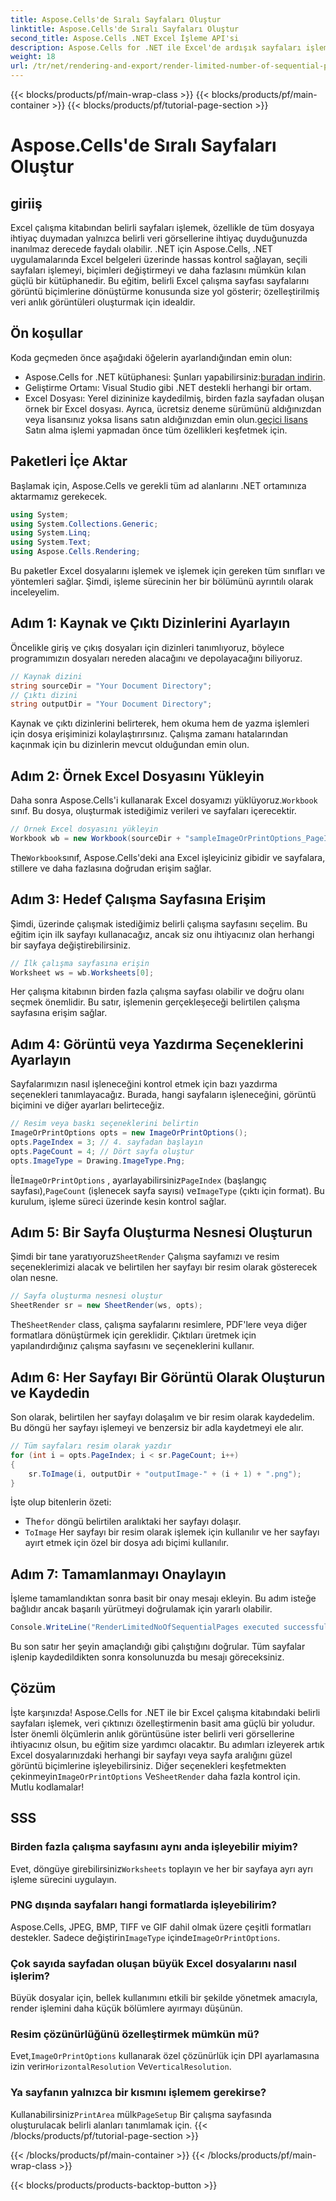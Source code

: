 ```yaml
---
title: Aspose.Cells'de Sıralı Sayfaları Oluştur
linktitle: Aspose.Cells'de Sıralı Sayfaları Oluştur
second_title: Aspose.Cells .NET Excel İşleme API'si
description: Aspose.Cells for .NET ile Excel'de ardışık sayfaları işlemeyi öğrenin. Bu adım adım eğitim, seçili sayfaları resimlere dönüştürmek için ayrıntılı bir kılavuz sağlar.
weight: 18
url: /tr/net/rendering-and-export/render-limited-number-of-sequential-pages/
---
```


{{< blocks/products/pf/main-wrap-class >}}
{{< blocks/products/pf/main-container >}}
{{< blocks/products/pf/tutorial-page-section >}}

# Aspose.Cells'de Sıralı Sayfaları Oluştur

## giriiş
Excel çalışma kitabından belirli sayfaları işlemek, özellikle de tüm dosyaya ihtiyaç duymadan yalnızca belirli veri görsellerine ihtiyaç duyduğunuzda inanılmaz derecede faydalı olabilir. .NET için Aspose.Cells, .NET uygulamalarında Excel belgeleri üzerinde hassas kontrol sağlayan, seçili sayfaları işlemeyi, biçimleri değiştirmeyi ve daha fazlasını mümkün kılan güçlü bir kütüphanedir. Bu eğitim, belirli Excel çalışma sayfası sayfalarını görüntü biçimlerine dönüştürme konusunda size yol gösterir; özelleştirilmiş veri anlık görüntüleri oluşturmak için idealdir.
## Ön koşullar
Koda geçmeden önce aşağıdaki öğelerin ayarlandığından emin olun:
-  Aspose.Cells for .NET kütüphanesi: Şunları yapabilirsiniz:[buradan indirin](https://releases.aspose.com/cells/net/).
- Geliştirme Ortamı: Visual Studio gibi .NET destekli herhangi bir ortam.
- Excel Dosyası: Yerel dizininize kaydedilmiş, birden fazla sayfadan oluşan örnek bir Excel dosyası.
 Ayrıca, ücretsiz deneme sürümünü aldığınızdan veya lisansınız yoksa lisans satın aldığınızdan emin olun.[geçici lisans](https://purchase.aspose.com/temporary-license/) Satın alma işlemi yapmadan önce tüm özellikleri keşfetmek için.
## Paketleri İçe Aktar
Başlamak için, Aspose.Cells ve gerekli tüm ad alanlarını .NET ortamınıza aktarmamız gerekecek.
```csharp
using System;
using System.Collections.Generic;
using System.Linq;
using System.Text;
using Aspose.Cells.Rendering;
```
Bu paketler Excel dosyalarını işlemek ve işlemek için gereken tüm sınıfları ve yöntemleri sağlar. Şimdi, işleme sürecinin her bir bölümünü ayrıntılı olarak inceleyelim.
## Adım 1: Kaynak ve Çıktı Dizinlerini Ayarlayın
Öncelikle giriş ve çıkış dosyaları için dizinleri tanımlıyoruz, böylece programımızın dosyaları nereden alacağını ve depolayacağını biliyoruz.
```csharp
// Kaynak dizini
string sourceDir = "Your Document Directory";
// Çıktı dizini
string outputDir = "Your Document Directory";
```
Kaynak ve çıktı dizinlerini belirterek, hem okuma hem de yazma işlemleri için dosya erişiminizi kolaylaştırırsınız. Çalışma zamanı hatalarından kaçınmak için bu dizinlerin mevcut olduğundan emin olun.
## Adım 2: Örnek Excel Dosyasını Yükleyin
 Daha sonra Aspose.Cells'i kullanarak Excel dosyamızı yüklüyoruz.`Workbook` sınıf. Bu dosya, oluşturmak istediğimiz verileri ve sayfaları içerecektir.
```csharp
// Örnek Excel dosyasını yükleyin
Workbook wb = new Workbook(sourceDir + "sampleImageOrPrintOptions_PageIndexPageCount.xlsx");
```
 The`Workbook`sınıf, Aspose.Cells'deki ana Excel işleyiciniz gibidir ve sayfalara, stillere ve daha fazlasına doğrudan erişim sağlar.
## Adım 3: Hedef Çalışma Sayfasına Erişim
Şimdi, üzerinde çalışmak istediğimiz belirli çalışma sayfasını seçelim. Bu eğitim için ilk sayfayı kullanacağız, ancak siz onu ihtiyacınız olan herhangi bir sayfaya değiştirebilirsiniz.
```csharp
// İlk çalışma sayfasına erişin
Worksheet ws = wb.Worksheets[0];
```
Her çalışma kitabının birden fazla çalışma sayfası olabilir ve doğru olanı seçmek önemlidir. Bu satır, işlemenin gerçekleşeceği belirtilen çalışma sayfasına erişim sağlar.
## Adım 4: Görüntü veya Yazdırma Seçeneklerini Ayarlayın
Sayfalarımızın nasıl işleneceğini kontrol etmek için bazı yazdırma seçenekleri tanımlayacağız. Burada, hangi sayfaların işleneceğini, görüntü biçimini ve diğer ayarları belirteceğiz.
```csharp
// Resim veya baskı seçeneklerini belirtin
ImageOrPrintOptions opts = new ImageOrPrintOptions();
opts.PageIndex = 3; // 4. sayfadan başlayın
opts.PageCount = 4; // Dört sayfa oluştur
opts.ImageType = Drawing.ImageType.Png;
```
 İle`ImageOrPrintOptions` , ayarlayabilirsiniz`PageIndex` (başlangıç sayfası),`PageCount` (işlenecek sayfa sayısı) ve`ImageType` (çıktı için format). Bu kurulum, işleme süreci üzerinde kesin kontrol sağlar.
## Adım 5: Bir Sayfa Oluşturma Nesnesi Oluşturun
Şimdi bir tane yaratıyoruz`SheetRender` Çalışma sayfamızı ve resim seçeneklerimizi alacak ve belirtilen her sayfayı bir resim olarak gösterecek olan nesne.
```csharp
// Sayfa oluşturma nesnesi oluştur
SheetRender sr = new SheetRender(ws, opts);
```
 The`SheetRender` class, çalışma sayfalarını resimlere, PDF'lere veya diğer formatlara dönüştürmek için gereklidir. Çıktıları üretmek için yapılandırdığınız çalışma sayfasını ve seçeneklerini kullanır.
## Adım 6: Her Sayfayı Bir Görüntü Olarak Oluşturun ve Kaydedin
Son olarak, belirtilen her sayfayı dolaşalım ve bir resim olarak kaydedelim. Bu döngü her sayfayı işlemeyi ve benzersiz bir adla kaydetmeyi ele alır.
```csharp
// Tüm sayfaları resim olarak yazdır
for (int i = opts.PageIndex; i < sr.PageCount; i++)
{
    sr.ToImage(i, outputDir + "outputImage-" + (i + 1) + ".png");
}
```
İşte olup bitenlerin özeti:
-  The`for` döngü belirtilen aralıktaki her sayfayı dolaşır.
- `ToImage` Her sayfayı bir resim olarak işlemek için kullanılır ve her sayfayı ayırt etmek için özel bir dosya adı biçimi kullanılır.
## Adım 7: Tamamlanmayı Onaylayın
İşleme tamamlandıktan sonra basit bir onay mesajı ekleyin. Bu adım isteğe bağlıdır ancak başarılı yürütmeyi doğrulamak için yararlı olabilir.
```csharp
Console.WriteLine("RenderLimitedNoOfSequentialPages executed successfully.\r\n");
```
Bu son satır her şeyin amaçlandığı gibi çalıştığını doğrular. Tüm sayfalar işlenip kaydedildikten sonra konsolunuzda bu mesajı göreceksiniz.
## Çözüm
İşte karşınızda! Aspose.Cells for .NET ile bir Excel çalışma kitabındaki belirli sayfaları işlemek, veri çıktınızı özelleştirmenin basit ama güçlü bir yoludur. İster önemli ölçümlerin anlık görüntüsüne ister belirli veri görsellerine ihtiyacınız olsun, bu eğitim size yardımcı olacaktır. Bu adımları izleyerek artık Excel dosyalarınızdaki herhangi bir sayfayı veya sayfa aralığını güzel görüntü biçimlerine işleyebilirsiniz.
 Diğer seçenekleri keşfetmekten çekinmeyin`ImageOrPrintOptions` Ve`SheetRender` daha fazla kontrol için. Mutlu kodlamalar!
## SSS
### Birden fazla çalışma sayfasını aynı anda işleyebilir miyim?  
 Evet, döngüye girebilirsiniz`Worksheets` toplayın ve her bir sayfaya ayrı ayrı işleme sürecini uygulayın.
### PNG dışında sayfaları hangi formatlarda işleyebilirim?  
 Aspose.Cells, JPEG, BMP, TIFF ve GIF dahil olmak üzere çeşitli formatları destekler. Sadece değiştirin`ImageType` içinde`ImageOrPrintOptions`.
### Çok sayıda sayfadan oluşan büyük Excel dosyalarını nasıl işlerim?  
Büyük dosyalar için, bellek kullanımını etkili bir şekilde yönetmek amacıyla, render işlemini daha küçük bölümlere ayırmayı düşünün.
### Resim çözünürlüğünü özelleştirmek mümkün mü?  
 Evet,`ImageOrPrintOptions` kullanarak özel çözünürlük için DPI ayarlamasına izin verir`HorizontalResolution` Ve`VerticalResolution`.
### Ya sayfanın yalnızca bir kısmını işlemem gerekirse?  
Kullanabilirsiniz`PrintArea` mülk`PageSetup` Bir çalışma sayfasında oluşturulacak belirli alanları tanımlamak için.
{{< /blocks/products/pf/tutorial-page-section >}}

{{< /blocks/products/pf/main-container >}}
{{< /blocks/products/pf/main-wrap-class >}}

{{< blocks/products/products-backtop-button >}}
